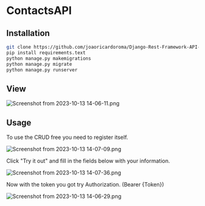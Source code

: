 # ContactsAPI
## Installation

```bash
git clone https://github.com/joaoricardoroma/Django-Rest-Framework-API-Project
pip install requirements.text
python manage.py makemigrations
python manage.py migrate
python manage.py runserver
```
## View
![Screenshot from 2023-10-13 14-06-11.png](..%2F..%2FPictures%2FScreenshots%2FScreenshot%20from%202023-10-13%2014-06-11.png)
## Usage
To use the CRUD free you need to register itself.

![Screenshot from 2023-10-13 14-07-09.png](..%2F..%2FPictures%2FScreenshots%2FScreenshot%20from%202023-10-13%2014-07-09.png)

Click "Try it out" and fill in the fields below with your information.

![Screenshot from 2023-10-13 14-07-36.png](..%2F..%2FPictures%2FScreenshots%2FScreenshot%20from%202023-10-13%2014-07-36.png)

Now with the token you got try Authorization. (Bearer {Token})

![Screenshot from 2023-10-13 14-06-29.png](..%2F..%2FPictures%2FScreenshots%2FScreenshot%20from%202023-10-13%2014-06-29.png)